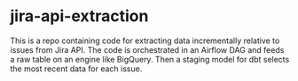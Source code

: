 # jira-api-extraction
This is a repo containing code for extracting data incrementally relative to issues from Jira API. The code is orchestrated in an Airflow DAG and feeds a raw table on an engine like BigQuery. Then a staging model for dbt selects the most recent data for each issue.
